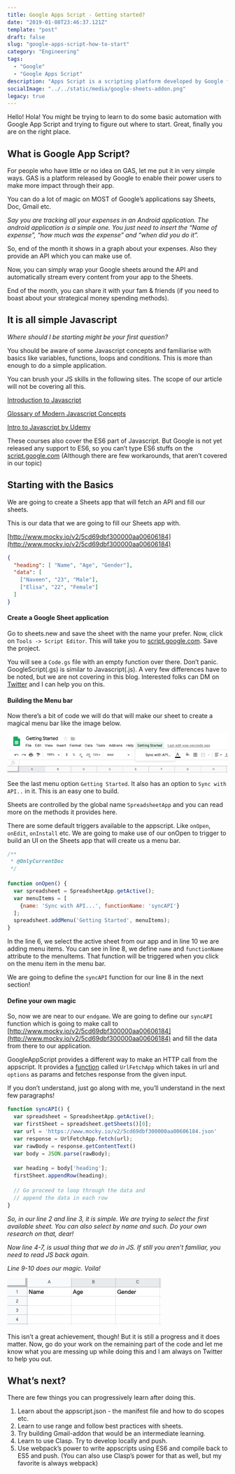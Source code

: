 ```yaml
---
title: Google Apps Script - Getting started?
date: "2019-01-08T23:46:37.121Z"
template: "post"
draft: false
slug: "google-apps-script-how-to-start"
category: "Engineering"
tags:
  - "Google"
  - "Google Apps Script"
description: "Apps Script is a scripting platform developed by Google for light-weight application development in the G Suite platform. Google Apps Script was initially developed by Mike Harm as a side project whilst working as a developer on Google Sheets."
socialImage: "../../static/media/google-sheets-addon.png"
legacy: true
---
```


Hello! Hola! You might be trying to learn to do some basic automation with Google App Script and trying to figure out where to start. Great, finally you are on the right place.


## What is Google App Script?
For people who have little or no idea on GAS, let me put it in very simple ways. GAS is a platform released by Google to enable their power users to make more impact through their app.

You can do a lot of magic on MOST of Google’s applications say Sheets, Doc, Gmail etc.

_Say you are tracking all your expenses in an Android application. The android application is a simple one. You just need to insert the “Name of expense”, “how much was the expense” and “when did you do it”._

So, end of the month it shows in a graph about your expenses. Also they provide an API which you can make use of.

Now, you can simply wrap your Google sheets around the API and automatically stream every content from your app to the Sheets.

End of the month, you can share it with your fam & friends (if you need to boast about your strategical money spending methods).

## It is all simple Javascript
_Where should I be starting might be your first question?_

You should be aware of some Javascript concepts and familiarise with basics like variables, functions, loops and conditions. This is more than enough to do a simple application.

You can brush your JS skills in the following sites. The scope of our article will not be covering all this.

[Introduction to Javascript](https://www.codecademy.com/learn/introduction-to-javascript)

[Glossary of Modern Javascript Concepts](https://auth0.com/blog/glossary-of-modern-javascript-concepts/)

[Intro to Javascript by Udemy](https://www.udacity.com/course/intro-to-javascript–ud803)

These courses also cover the ES6 part of Javascript. But Google is not yet released any support to ES6, so you can’t type ES6 stuffs on the [script.google.com](script.google.com) (Although there are few workarounds, that aren’t covered in our topic)

## Starting with the Basics
We are going to create a Sheets app that will fetch an API and fill our sheets.

This is our data that we are going to fill our Sheets app with.

[http://www.mocky.io/v2/5cd69dbf300000aa00606184](http://www.mocky.io/v2/5cd69dbf300000aa00606184)

```json
{
  "heading": [ "Name", "Age", "Gender"],
  "data": [
    ["Naveen", "23", "Male"],
    ["Elisa", "22", "Female"]
  ]
}
```

#### Create a Google Sheet application
Go to sheets.new and save the sheet with the name your prefer. Now, click on `Tools -> Script Editor`. This will take you to [script.google.com](script.google.com). Save the project.

You will see a `Code.gs` file with an empty function over there. Don’t panic. GoogleScript(.gs) is similar to Javascript(.js). A very few differences have to be noted, but we are not covering in this blog. Interested folks can DM on [Twitter](https://twitter.com/nav_devl) and I can help you on this.

#### Building the Menu bar
Now there’s a bit of code we will do that will make our sheet to create a magical menu bar like the image below.

![building the menu bar](../../static/media/google-sheets-addon/building-the-menu-bar.png)

See the last menu option `Getting Started`. It also has an option to `Sync with API..` in it. This is an easy one to build.

Sheets are controlled by the global name `SpreadsheetApp` and you can read more on the methods it provides here.

There are some default triggers available to the appscript. Like `onOpen`, `onEdit`, `onInstall` etc. We are going to make use of our onOpen to trigger to build an UI on the Sheets app that will create us a menu bar.

```javascript
/**
 * @OnlyCurrentDoc
 */

function onOpen() {
  var spreadsheet = SpreadsheetApp.getActive();
  var menuItems = [
    {name: 'Sync with API...', functionName: 'syncAPI'}
  ];
  spreadsheet.addMenu('Getting Started', menuItems);
}
```
In the line 6, we select the active sheet from our app and in line 10 we are adding menu items. You can see in line 8, we define `name` and `functionName` attribute to the menuItems. That function will be triggered when you click on the menu item in the menu bar.

We are going to define the `syncAPI` function for our line 8 in the next section!

#### Define your own magic
So, now we are near to our `endgame`. We are going to define our `syncAPI` function which is going to make call to [http://www.mocky.io/v2/5cd69dbf300000aa00606184](http://www.mocky.io/v2/5cd69dbf300000aa00606184) and fill the data from there to our application.

GoogleAppScript provides a different way to make an HTTP call from the appscript. It provides a [function](https://developers.google.com/apps-script/reference/url-fetch/url-fetch-app) called `UrlFetchApp` which takes in url and `options` as params and fetches response from the given input.

If you don’t understand, just go along with me, you’ll understand in the next few paragraphs!

```javascript
function syncAPI() {
  var spreadsheet = SpreadsheetApp.getActive();
  var firstSheet = spreadsheet.getSheets()[0];
  var url = 'https://www.mocky.io/v2/5cd69dbf300000aa00606184.json'
  var response = UrlFetchApp.fetch(url);
  var rawBody = response.getContentText()
  var body = JSON.parse(rawBody);
  
  var heading = body['heading'];
  firstSheet.appendRow(heading);
  
  // Go proceed to loop through the data and 
  // append the data in each row
}
```
_So, in our line 2 and line 3, it is simple. We are trying to select the first available sheet. You can also select by name and such. Do your own research on that, dear!_

_Now line 4-7, is usual thing that we do in JS. If still you aren’t familiar, you need to read JS back again._

_Line 9-10 does our magic. Voila!_

![Voila](../../static/media/google-sheets-addon/voila.png)

This isn’t a great achievement, though! But it is still a progress and it does matter. Now, go do your work on the remaining part of the code and let me know what you are messing up while doing this and I am always on Twitter to help you out.

## What’s next?
There are few things you can progressively learn after doing this.

1. Learn about the appscript.json - the manifest file and how to do scopes etc.
2. Learn to use range and follow best practices with sheets.
3. Try building Gmail-addon that would be an intermediate learning.
4. Learn to use Clasp. Try to develop locally and push.
5. Use webpack’s power to write appscripts using ES6 and compile back to ES5 and push. (You can also use Clasp’s power for that as well, but my favorite is always webpack)
